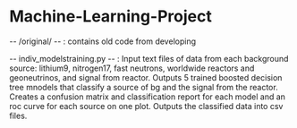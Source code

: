 # Machine-Learning-Project
-- /original/ -- : contains old code from developing

-- indiv_modelstraining.py -- : Input text files of data from each background source: lithium9, nitrogen17, fast neutrons, worldwide reactors and geoneutrinos, and signal from reactor. Outputs 5 trained boosted decision tree mnodels that classify a source of bg and the signal from the reactor. Creates a confusion matrix and classification report for each model and an roc curve for each source on one plot. Outputs the classified data into csv files.
